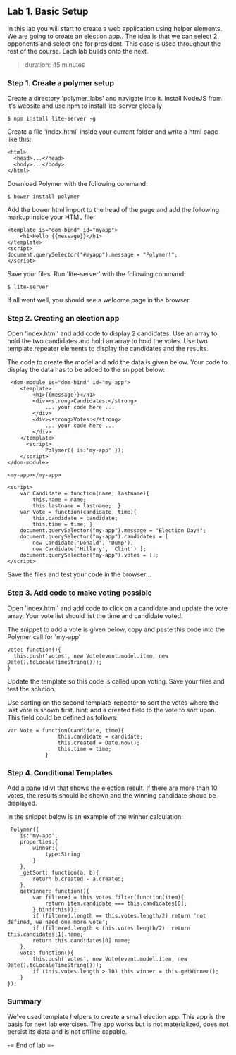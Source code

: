 ## Lab 1. Basic Setup
In this lab you will start to create a web application using helper elements. We are going to create an election app.. The idea is that we can select 2 opponents and select one for 
president. This case is used throughout the rest of the course. Each lab builds onto the next.
> duration: 45 minutes

### Step 1. Create a polymer setup
Create a directory 'polymer_labs' and navigate into it.
Install NodeJS from it's website and use npm to install lite-server globally
```
$ npm install lite-server -g
```

Create a file 'index.html' inside your current folder and write a html page like this:

```
<html>
  <head>...</head>
  <body>...</body>
</html>
```

Download Polymer with the following command:
```
$ bower install polymer
```

Add the bower html import to the head of the page and add the following markup inside your HTML file:
```
<template is="dom-bind" id="myapp">
    <h1>Hello {{message}}</h1>
</template>
<script>
document.querySelector("#myapp").message = "Polymer!";
</script>
```

Save your files. Run 'lite-server' with the following command:
```
$ lite-server
```

If all went well, you should see a welcome page in the browser.


### Step 2. Creating an election app
Open 'index.html' and add code to display 2 candidates. Use an array to hold the two candidates and hold 
an array to hold the votes. Use two template repeater elements to display the candidates and the results.

The code to create the model and add the data is given below. Your code to display the data has to be added 
to the snippet below:

```
 <dom-module is="dom-bind" id="my-app">
    <template>
        <h1>{{message}}</h1>
        <div><strong>Candidates:</strong>
            ... your code here ...
        </div>
        <div><strong>Votes:</strong>
            ... your code here ...
        </div>
    </template>
      <script>
            Polymer({ is:'my-app' });
    </script>
</dom-module>

<my-app></my-app>

<script>
    var Candidate = function(name, lastname){
        this.name = name;
        this.lastname = lastname;  }
    var Vote = function(candidate, time){
        this.candidate = candidate;
        this.time = time; }
    document.querySelector("my-app").message = "Election Day!";
    document.querySelector("my-app").candidates = [
        new Candidate('Donald', 'Dump'),
        new Candidate('Hillary', 'Clint') ];
    document.querySelector("my-app").votes = [];
</script>
```

Save the files and test your code in the browser...


### Step 3. Add code to make voting possible
Open 'index.html' and add code to click on a candidate and update the vote array.
Your vote list should list the time and candidate voted.

The snippet to add a vote is given below, copy and paste this code into the Polymer call
for 'my-app' 

```
vote: function(){
  this.push('votes', new Vote(event.model.item, new Date().toLocaleTimeString()));
}
```

Update the template so this code is called upon voting.
Save your files and test the solution.

Use sorting on the second template-repeater to sort the votes where the last vote is shown first.
hint: add a created field to the vote to sort upon. This field could be defined as follows:

```
var Vote = function(candidate, time){    
                this.candidate = candidate;
                this.created = Date.now();
                this.time = time; 
            }
```

### Step 4. Conditional Templates
Add a pane (div) that shows the election result. If there are more than 10 votes, the results should
be shown and the winning candidate shoud be displayed.

In the snippet below is an example of the winner calculation:
```
 Polymer({
    is:'my-app',
    properties:{
        winner:{
            type:String
        }
    },
    _getSort: function(a, b){
        return b.created - a.created;
    },
    getWinner: function(){
        var filtered = this.votes.filter(function(item){
            return item.candidate === this.candidates[0];
        }.bind(this));
        if (filtered.length == this.votes.length/2) return 'not defined, we need one more vote';
        if (filtered.length < this.votes.length/2)  return this.candidates[1].name;
        return this.candidates[0].name;
    },
    vote: function(){
        this.push('votes', new Vote(event.model.item, new Date().toLocaleTimeString()));
        if (this.votes.length > 10) this.winner = this.getWinner();
    }
});
```

### Summary
We've used template helpers to create a small election app. This app is the basis for next
lab exercises. The app works but is not materialized, does not persist its data and is not
offline capable.


-= End of lab =-
  
